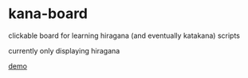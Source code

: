 # kana-board
clickable board for learning hiragana (and eventually katakana) scripts

currently only displaying hiragana

[demo](https://dfirebaugh.github.io/kana-board/) 
